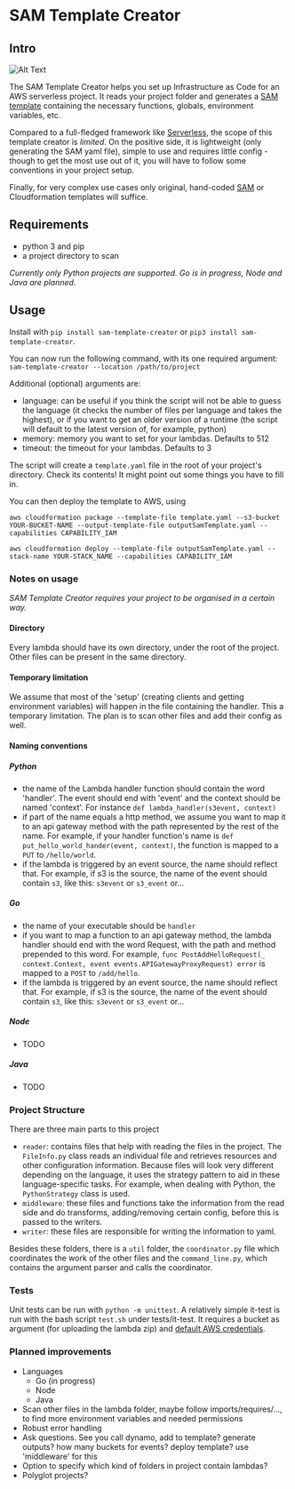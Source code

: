 # SAM Template Creator

## Intro

![Alt Text](https://cl.ly/21b792e2627b/Screen%252520Recording%2525202019-04-21%252520at%25252010.56%252520AM.gif)

The SAM Template Creator helps you set up Infrastructure as Code for an AWS serverless project.
It reads your project folder and generates a [SAM template][1] containing the necessary functions, globals, environment variables, etc.

Compared to a full-fledged framework like [Serverless][2], the scope of this template creator is *limited*. 
On the positive side, it is lightweight (only generating the SAM yaml file), simple to use and requires little config - though to get
the most use out of it, you will have to follow some conventions in your project setup.

Finally, for very complex use cases only original, hand-coded [SAM][1] or Cloudformation templates will suffice.

[1]: https://github.com/awslabs/serverless-application-model/blob/master/versions/2016-10-31.md
[2]: https://serverless.com/

## Requirements

- python 3 and pip
- a project directory to scan 

*Currently only Python projects are supported. Go is in progress, Node and Java are planned.*

## Usage

Install with `pip install sam-template-creator` or `pip3 install sam-template-creator`.

You can now run the following command, with its one required argument: `sam-template-creator --location /path/to/project`

Additional (optional) arguments are:
- language: can be useful if you think the script will not be able to guess the language (it checks the number of files per language and takes the highest), 
or if you want to get an older version of a runtime (the script will default to the latest version of, for example, python)
- memory: memory you want to set for your lambdas. Defaults to 512
- timeout: the timeout for your lambdas. Defaults to 3

The script will create a `template.yaml` file in the root of your project's directory. Check its contents! It might point out some things you have to fill in.

You can then deploy the template to AWS, using 

`aws cloudformation package --template-file template.yaml --s3-bucket YOUR-BUCKET-NAME --output-template-file outputSamTemplate.yaml --capabilities CAPABILITY_IAM`

`aws cloudformation deploy --template-file outputSamTemplate.yaml --stack-name YOUR-STACK_NAME --capabilities CAPABILITY_IAM`

### Notes on usage

*SAM Template Creator requires your project to be organised in a certain way.*

#### Directory

Every lambda should have its own directory, under the root of the project. Other files can be present in the same directory.

#### Temporary limitation

We assume that most of the 'setup' (creating clients and getting environment variables) will happen in the file containing the handler. 
This a temporary limitation. The plan is to scan other files and add their config as well.

#### Naming conventions

##### Python

- the name of the Lambda handler function should contain the word 'handler'. The event should end with 'event' and the context should be named 'context'. 
For instance `def lambda_handler(s3event, context)`
- if part of the name equals a http method, we assume you want to map it to an api gateway method with the path represented by the rest of the name. 
For example, if your handler function's name is `def put_hello_world_hander(event, context)`, the function is mapped to a `PUT` to `/hello/world`.
- if the lambda is triggered by an event source, the name should reflect that. 
For example, if s3 is the source, the name of the event should contain `s3`, like this: `s3event` or `s3_event` or...

##### Go

- the name of your executable should be `handler`
- if you want to map a function to an api gateway method, the lambda handler should end with the word Request, with the path and method prepended to this word.
For example, `func PostAddHelloRequest(_ context.Context, event events.APIGatewayProxyRequest) error` is mapped to a `POST` to `/add/hello`.
- if the lambda is triggered by an event source, the name should reflect that. 
For example, if s3 is the source, the name of the event should contain `s3`, like this: `s3event` or `s3_event` or...

##### Node

- TODO

##### Java

- TODO

### Project Structure

There are three main parts to this project
- `reader`: contains files that help with reading the files in the project. The `FileInfo.py` class reads an individual file and retrieves
resources and other configuration information. Because files will look very different depending on the language, it uses the strategy pattern
to aid in these language-specific tasks. For example, when dealing with Python, the `PythonStrategy` class is used.
- `middleware`: these files and functions take the information from the read side and do transforms, adding/removing certain config, before this is
passed to the writers.
- `writer`: these files are responsible for writing the information to yaml.

Besides these folders, there is a `util` folder, the `coordinator.py` file which coordinates the work of the other files and the `command_line.py`,
which contains the argument parser and calls the coordinator.

### Tests

Unit tests can be run with `python -m unittest`. A relatively simple it-test is run with the bash script `test.sh` under tests/it-test.
It requires a bucket as argument (for uploading the lambda zip) and [default AWS credentials][3].

[3]: https://docs.aws.amazon.com/polly/latest/dg/setup-aws-cli.html

### Planned improvements

* Languages
    * Go (in progress)
    * Node
    * Java
* Scan other files in the lambda folder, maybe follow imports/requires/..., to find more environment variables and needed permissions  
* Robust error handling 
* Ask questions. See you call dynamo, add to template? generate outputs? how many buckets for events? deploy template? use 'middleware' for this 
* Option to specify which kind of folders in project contain lambdas?  
* Polyglot projects?
